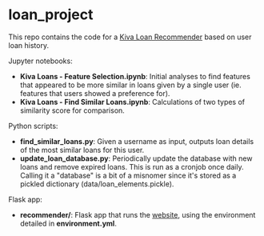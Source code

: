 # loan_project

This repo contains the code for a <a href="http://52.53.233.9:5000"> Kiva Loan Recommender</a> based on user loan history.  

Jupyter notebooks:
- <b>Kiva Loans - Feature Selection.ipynb</b>: Initial analyses to find features that appeared to be more similar in loans given by a single user (ie. features that users showed a preference for).
- <b>Kiva Loans - Find Similar Loans.ipynb</b>: Calculations of two types of similarity score for comparison.

Python scripts:
- <b>find_similar_loans.py</b>: Given a username as input, outputs loan details of the most similar loans for this user.
- <b>update_loan_database.py</b>: Periodically update the database with new loans and remove expired loans.  This is run as a cronjob once daily.  Calling it a "database" is a bit of a misnomer since it's stored as a pickled dictionary (data/loan_elements.pickle).

Flask app:
- <b>recommender/</b>: Flask app that runs the <a href="http://52.53.233.9:5000">website</a>, using the environment detailed in <b>environment.yml</b>.
